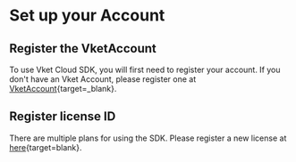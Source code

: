 # Set up your Account

## Register the VketAccount

To use Vket Cloud SDK, you will first need to register your account. If you don't have an Vket Account, please register one at [VketAccount](https://account.vket.com/?locale=en){target=_blank}.

## Register license ID

There are multiple plans for using the SDK. Please register a new license at [here](https://cloud.vket.com/#howto){target=blank}.
